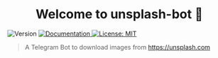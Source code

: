 <h1 align="center">Welcome to unsplash-bot 👋</h1>
<p>
  <img alt="Version" src="https://img.shields.io/badge/version-0.1.0-blue.svg?cacheSeconds=2592000" />
  <a href="https://github.com/andwati/unsplash-bot/blob/main/README.md" target="_blank">
    <img alt="Documentation" src="https://img.shields.io/badge/documentation-yes-brightgreen.svg" />
  </a>
  <a href="https://github.com/andwati/unsplash-bot/blob/main/LICENSE" target="_blank">
    <img alt="License: MIT" src="https://img.shields.io/badge/License-MIT-yellow.svg" />
  </a>

</p>

> A Telegram Bot to download images from https://unsplash.com
